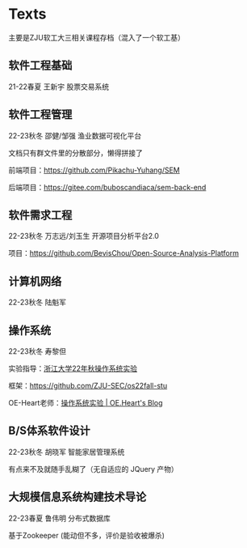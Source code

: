 # Texts
主要是ZJU软工大三相关课程存档（混入了一个软工基）

## 软件工程基础

21-22春夏  王新宇  股票交易系统

## 软件工程管理

22-23秋冬  邵健/邹强  渔业数据可视化平台

文档只有群文件里的分散部分，懒得拼接了

前端项目：https://github.com/Pikachu-Yuhang/SEM

后端项目：https://gitee.com/buboscandiaca/sem-back-end

## 软件需求工程

22-23秋冬  万志远/刘玉生  开源项目分析平台2.0

项目：https://github.com/BevisChou/Open-Source-Analysis-Platform

## 计算机网络

22-23秋冬  陆魁军

## 操作系统

22-23秋冬  寿黎但

实验指导：[浙江大学22年秋操作系统实验 ](https://zju-sec.github.io/os22fall-stu/)

框架：https://github.com/ZJU-SEC/os22fall-stu

OE-Heart老师：[操作系统实验 | OE.Heart's Blog ](https://oe-heart.github.io/categories/课程笔记/操作系统实验/)

## B/S体系软件设计

22-23秋冬 胡晓军 智能家居管理系统

有点来不及就随手乱糊了（无自适应的 JQuery 产物）

## 大规模信息系统构建技术导论

22-23春夏 鲁伟明 分布式数据库

基于Zookeeper (能动但不多，评价是验收被爆杀)